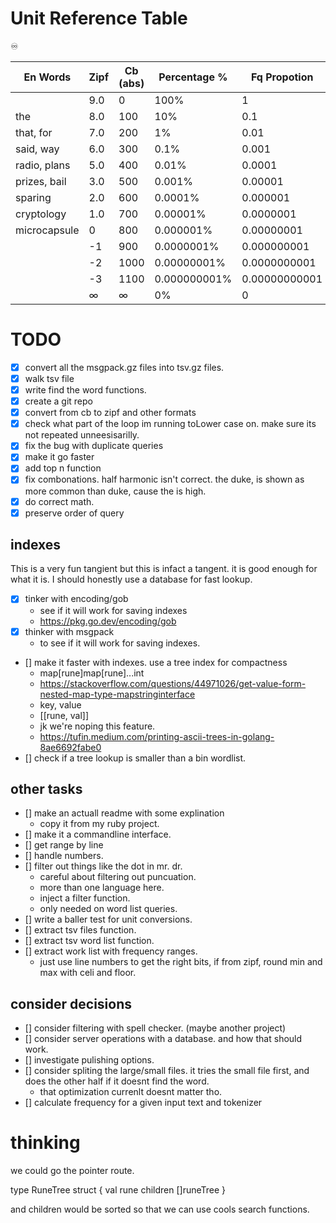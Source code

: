 
# Unit Reference Table
♾️


| En Words     | Zipf   | Cb (abs) | Percentage % | Fq Propotion  | Fpmw      | Fpbw        |
|--------------|--------|----------|--------------|---------------|-----------|-------------|
|              | 9.0    | 0        | 100%         | 1             | 1000000   | 1000000000  |
| the          | 8.0    | 100      | 10%          | 0.1           | 100000    | 100000000   |
| that, for    | 7.0    | 200      | 1%           | 0.01          | 10000     | 10000000    |
| said, way    | 6.0    | 300      | 0.1%         | 0.001         | 1000      | 1000000     |
| radio, plans | 5.0    | 400      | 0.01%        | 0.0001        | 100       | 100000      |
| prizes, bail | 3.0    | 500      | 0.001%       | 0.00001       | 10        | 10000       |
| sparing      | 2.0    | 600      | 0.0001%      | 0.000001      | 1         | 1000        |
| cryptology   | 1.0    | 700      | 0.00001%     | 0.0000001     | 0.1       | 100         |
| microcapsule | 0      | 800      | 0.000001%    | 0.00000001    | 0.01      | 10          |
|              | -1     | 900      | 0.0000001%   | 0.000000001   | 0.001     | 1           |
|              | -2     | 1000     | 0.00000001%  | 0.0000000001  | 0.0001    | 0.1         |
|              | -3     | 1100     | 0.000000001% | 0.00000000001 | 0.00001   | 0.01        |
|              | ∞      | ∞        | 0%           | 0             | 0         | 0           |



# TODO

- [x] convert all the msgpack.gz files into tsv.gz files.
- [x] walk tsv file
- [x] write find the word functions.
- [x] create a git repo
- [x] convert from cb to zipf and other formats
- [x] check what part of the loop im running toLower case on. make sure its not repeated unneesisarilly.
- [x] fix the bug with duplicate queries
- [x] make it go faster
- [x] add top n function
- [x] fix combonations. half harmonic isn't correct. the duke, is shown as more common than duke, cause the is high.
- [x] do correct math.
- [x] preserve order of query

## indexes
This is a very fun tangient but this is infact a tangent.
it is good enough for what it is. I should honestly use a database for fast lookup.

- [x] tinker with encoding/gob
    - see if it will work for saving indexes
    - https://pkg.go.dev/encoding/gob
- [x] thinker with msgpack
    - to see if it will work for saving indexes.
- [] make it faster with indexes. use a tree index for compactness
    - map[rune]map[rune]...int
    - https://stackoverflow.com/questions/44971026/get-value-form-nested-map-type-mapstringinterface
    - key, value
    - [[rune, val]]
    - jk we're noping this feature.
    - https://tufin.medium.com/printing-ascii-trees-in-golang-8ae6692fabe0
- [] check if a tree lookup is smaller than a bin wordlist.

## other tasks
- [] make an actuall readme with some explination
    - copy it from my ruby project.
- [] make it a commandline interface.
- [] get range by line
- [] handle numbers.
- [] filter out things like the dot in mr. dr.
    - careful about filtering out puncuation.
    - more than one language here.
    - inject a filter function.
    - only needed on word list queries.
- [] write a baller test for unit conversions.
- [] extract tsv files function.
- [] extract tsv word list function.
- [] extract work list with frequency ranges.
    - just use line numbers to get the right bits, if from zipf, round min and max with celi and floor.

## consider decisions
- [] consider filtering with spell checker. (maybe another project)
- [] consider server operations with a database. and how that should work.
- [] investigate pulishing options.
- [] consider spliting the large/small files. it tries the small file first, and does the other half if it doesnt find the word.
    - that optimization currenlt doesnt matter tho.
- [] calculate frequency for a given input text and tokenizer



# thinking

we could go the pointer route.

type RuneTree struct {
    val rune
    children []runeTree
}

and children would be sorted so that we can use cools search functions.


